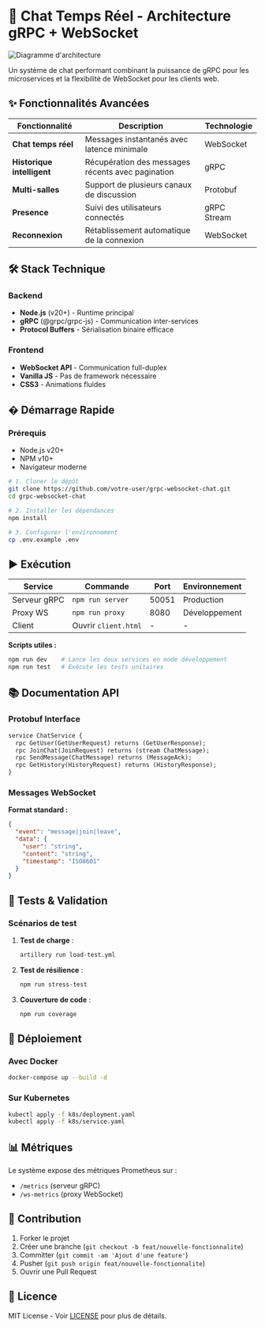 
# 🚀 Chat Temps Réel - Architecture gRPC + WebSocket

![Diagramme d'architecture](docs/architecture.png)

Un système de chat performant combinant la puissance de gRPC pour les microservices et la flexibilité de WebSocket pour les clients web.

## ✨ Fonctionnalités Avancées

| Fonctionnalité | Description | Technologie |
|----------------|------------|-------------|
| **Chat temps réel** | Messages instantanés avec latence minimale | WebSocket |
| **Historique intelligent** | Récupération des messages récents avec pagination | gRPC |
| **Multi-salles** | Support de plusieurs canaux de discussion | Protobuf |
| **Presence** | Suivi des utilisateurs connectés | gRPC Stream |
| **Reconnexion** | Rétablissement automatique de la connexion | WebSocket |

## 🛠 Stack Technique

### Backend
- **Node.js** (v20+) - Runtime principal
- **gRPC** (@grpc/grpc-js) - Communication inter-services
- **Protocol Buffers** - Sérialisation binaire efficace

### Frontend
- **WebSocket API** - Communication full-duplex
- **Vanilla JS** - Pas de framework nécessaire
- **CSS3** - Animations fluides

## � Démarrage Rapide

### Prérequis
- Node.js v20+
- NPM v10+
- Navigateur moderne

```bash
# 1. Cloner le dépôt
git clone https://github.com/votre-user/grpc-websocket-chat.git
cd grpc-websocket-chat

# 2. Installer les dépendances
npm install

# 3. Configurer l'environnement
cp .env.example .env
```

## ▶ Exécution

| Service | Commande | Port | Environnement |
|---------|----------|------|---------------|
| Serveur gRPC | `npm run server` | 50051 | Production |
| Proxy WS | `npm run proxy` | 8080 | Développement |
| Client | Ouvrir `client.html` | - | - |

**Scripts utiles :**
```bash
npm run dev    # Lance les deux services en mode développement
npm run test   # Exécute les tests unitaires
```

## 📚 Documentation API

### Protobuf Interface
```protobuf
service ChatService {
  rpc GetUser(GetUserRequest) returns (GetUserResponse);
  rpc JoinChat(JoinRequest) returns (stream ChatMessage);
  rpc SendMessage(ChatMessage) returns (MessageAck);
  rpc GetHistory(HistoryRequest) returns (HistoryResponse);
}
```

### Messages WebSocket

**Format standard :**
```json
{
  "event": "message|join|leave",
  "data": {
    "user": "string",
    "content": "string",
    "timestamp": "ISO8601"
  }
}
```

## 🧪 Tests & Validation

### Scénarios de test
1. **Test de charge** :
   ```bash
   artillery run load-test.yml
   ```

2. **Test de résilience** :
   ```bash
   npm run stress-test
   ```

3. **Couverture de code** :
   ```bash
   npm run coverage
   ```

## 🚀 Déploiement

### Avec Docker
```bash
docker-compose up --build -d
```

### Sur Kubernetes
```bash
kubectl apply -f k8s/deployment.yaml
kubectl apply -f k8s/service.yaml
```

## 📊 Métriques

Le système expose des métriques Prometheus sur :
- `/metrics` (serveur gRPC)
- `/ws-metrics` (proxy WebSocket)

## 🤝 Contribution

1. Forker le projet
2. Créer une branche (`git checkout -b feat/nouvelle-fonctionnalite`)
3. Committer (`git commit -am 'Ajout d'une feature'`)
4. Pusher (`git push origin feat/nouvelle-fonctionnalite`)
5. Ouvrir une Pull Request

## 📜 Licence

MIT License - Voir [LICENSE](LICENSE) pour plus de détails.



